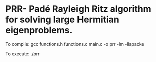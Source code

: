 # PRR- Padé Rayleigh Ritz algorithm for solving large Hermitian eigenproblems.

To compile:
gcc functions.h functions.c main.c -o prr -lm -llapacke

To execute:
./prr <krylov size> <square matrix size>


